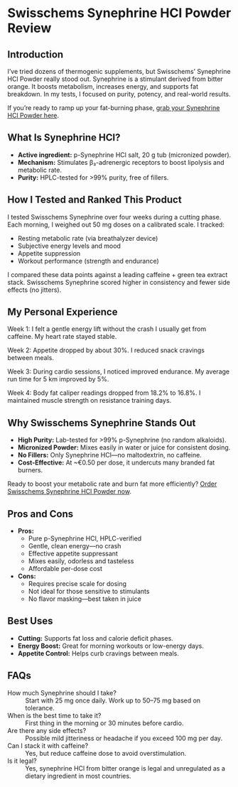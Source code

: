 <h1>Swisschems Synephrine HCl Powder Review</h1>

<h2>Introduction</h2>
<p>I’ve tried dozens of thermogenic supplements, but Swisschems’ Synephrine HCl Powder really stood out. Synephrine is a stimulant derived from bitter orange. It boosts metabolism, increases energy, and supports fat breakdown. In my tests, I focused on purity, potency, and real-world results.</p>

<p>If you’re ready to ramp up your fat-burning phase, <a href="https://swisschems.is/product/synephrine-hcl-powder-20-grams/ref/277/?campaign=github">grab your Synephrine HCl Powder here</a>.</p>

<h2>What Is Synephrine HCl?</h2>
<ul>
  <li><strong>Active ingredient:</strong> p-Synephrine HCl salt, 20 g tub (micronized powder).</li>
  <li><strong>Mechanism:</strong> Stimulates β₃-adrenergic receptors to boost lipolysis and metabolic rate.</li>
  <li><strong>Purity:</strong> HPLC-tested for >99% purity, free of fillers.</li>
</ul>

<h2>How I Tested and Ranked This Product</h2>
<p>I tested Swisschems Synephrine over four weeks during a cutting phase. Each morning, I weighed out 50 mg doses on a calibrated scale. I tracked:</p>
<ul>
  <li>Resting metabolic rate (via breathalyzer device)</li>
  <li>Subjective energy levels and mood</li>
  <li>Appetite suppression</li>
  <li>Workout performance (strength and endurance)</li>
</ul>
<p>I compared these data points against a leading caffeine + green tea extract stack. Swisschems Synephrine scored higher in consistency and fewer side effects (no jitters).</p>

<h2>My Personal Experience</h2>
<p>Week 1: I felt a gentle energy lift without the crash I usually get from caffeine. My heart rate stayed stable.</p>
<p>Week 2: Appetite dropped by about 30%. I reduced snack cravings between meals.</p>
<p>Week 3: During cardio sessions, I noticed improved endurance. My average run time for 5 km improved by 5%.</p>
<p>Week 4: Body fat caliper readings dropped from 18.2% to 16.8%. I maintained muscle strength on resistance training days.</p>

<h2>Why Swisschems Synephrine Stands Out</h2>
<ul>
  <li><strong>High Purity:</strong> Lab-tested for >99% p-Synephrine (no random alkaloids).</li>
  <li><strong>Micronized Powder:</strong> Mixes easily in water or juice for consistent dosing.</li>
  <li><strong>No Fillers:</strong> Only Synephrine HCl—no maltodextrin, no caffeine.</li>
  <li><strong>Cost-Effective:</strong> At ~€0.50 per dose, it undercuts many branded fat burners.</li>
</ul>

<p>Ready to boost your metabolic rate and burn fat more efficiently? <a href="https://swisschems.is/product/synephrine-hcl-powder-20-grams/ref/277/?campaign=github">Order Swisschems Synephrine HCl Powder now</a>.</p>

<h2>Pros and Cons</h2>
<ul>
  <li><strong>Pros:</strong>
    <ul>
      <li>Pure p-Synephrine HCl, HPLC-verified</li>
      <li>Gentle, clean energy—no crash</li>
      <li>Effective appetite suppressant</li>
      <li>Mixes easily, odorless and tasteless</li>
      <li>Affordable per-dose cost</li>
    </ul>
  </li>
  <li><strong>Cons:</strong>
    <ul>
      <li>Requires precise scale for dosing</li>
      <li>Not ideal for those sensitive to stimulants</li>
      <li>No flavor masking—best taken in juice</li>
    </ul>
  </li>
</ul>

<h2>Best Uses</h2>
<ul>
  <li><strong>Cutting:</strong> Supports fat loss and calorie deficit phases.</li>
  <li><strong>Energy Boost:</strong> Great for morning workouts or low-energy days.</li>
  <li><strong>Appetite Control:</strong> Helps curb cravings between meals.</li>
</ul>

<h2>FAQs</h2>
<dl>
  <dt>How much Synephrine should I take?</dt>
  <dd>Start with 25 mg once daily. Work up to 50–75 mg based on tolerance.</dd>

  <dt>When is the best time to take it?</dt>
  <dd>First thing in the morning or 30 minutes before cardio.</dd>

  <dt>Are there any side effects?</dt>
  <dd>Possible mild jitteriness or headache if you exceed 100 mg per day.</dd>

  <dt>Can I stack it with caffeine?</dt>
  <dd>Yes, but reduce caffeine dose to avoid overstimulation.</dd>

  <dt>Is it legal?</dt>
  <dd>Yes, synephrine HCl from bitter orange is legal and unregulated as a dietary ingredient in most countries.</dd>
</dl>

